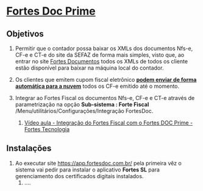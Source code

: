 # [Fortes Doc Prime](https://app.fortesdoc.com.br/)

## Objetivos

 1. Permitir que o contador possa baixar os XMLs dos documentos Nfs-e, CF-e e CT-e do site da SEFAZ de forma mais simples, visto que, ao entrar no site [Fortes Documentos](https://app.fortesdoc.com.br/) todos os XMLs de todos os cliente estão disponível para baixar na máquina local do contador.

 2. Os clientes que emitem cupom fiscal eletrônico [**podem enviar de forma automática para a nuvem**](https://www.youtube.com/watch?v=Ub7K_iEPBgo) todos os CF-e emitido até o momento.

 3. Integrar ao Fortes Fiscal os documentos Nfs-e, CF-e e CT-e através de parametrização na opção **Sub-sistema : Forte Fiscal** /Menu/utilitários/Configurações/Integração FortesDoc.
    1. [Vídeo aula - Integração do Fortes Fiscal com o Fortes DOC Prime - Fortes Tecnologia](https://www.youtube.com/watch?v=Ub7K_iEPBgo)

## Instalações

 1. Ao executar site https://app.fortesdoc.com.br/ pela primeira vêz o sistema vai pedir para instalar o aplicativo **Fortes SL** para gerenciamento dos certificados digitais instalados.
    1. ....
